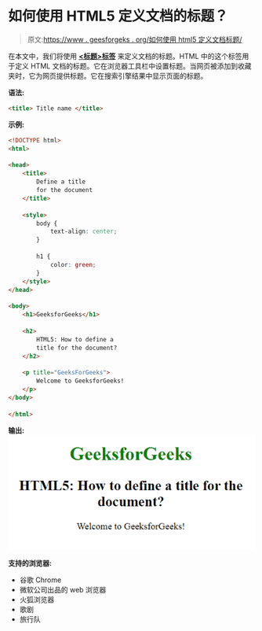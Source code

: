 # 如何使用 HTML5 定义文档的标题？

> 原文:[https://www . geesforgeks . org/如何使用 html5 定义文档标题/](https://www.geeksforgeeks.org/how-to-define-a-title-for-a-document-using-html5/)

在本文中，我们将使用 **[<标题>标签](https://www.geeksforgeeks.org/html-title-tag/)** 来定义文档的标题。HTML 中的这个标签用于定义 HTML 文档的标题。它在浏览器工具栏中设置标题。当网页被添加到收藏夹时，它为网页提供标题。它在搜索引擎结果中显示页面的标题。

**语法:**

```html
<title> Title name </title>
```

**示例:**

```html
<!DOCTYPE html>
<html>

<head>
    <title>
        Define a title 
        for the document
    </title>

    <style>
        body {
            text-align: center;
        }

        h1 {
            color: green;
        }
    </style>
</head>

<body>
    <h1>GeeksforGeeks</h1>

    <h2>
        HTML5: How to define a
        title for the document?
    </h2>

    <p title="GeeksForGeeks">
        Welcome to GeeksforGeeks!
    </p>
</body>

</html>
```

**输出:**
![](img/b7ad2a3e6c5b0fd153ac13043dca2157.png)

**支持的浏览器:**

*   谷歌 Chrome
*   微软公司出品的 web 浏览器
*   火狐浏览器
*   歌剧
*   旅行队